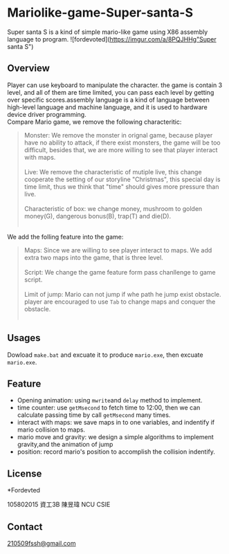 # Mariolike-game-Super-santa-S
  Super santa S is a kind of simple mario-like game using X86 assembly language to program. 
  ![fordevoted](https://imgur.com/a/8PQJHHg"Super santa S")
## Overview
 Player can use keyboard to manipulate the character. the game is contain 3 level, and all of them are time limited, you can pass each level by getting over specific scores.assembly language is a kind of language between high-level language and machine language, and it is used to hardware device driver programming.<br> 
Compare Mario game, we remove the following characteritic:<br>
> Monster:    We remove the monster in orignal game, because player have no ability to attack, if there exist monsters, the game will be too difficult, besides that, we are more willing to see that player interact with maps.<br><br>
> Live:   We remove the characteristic of mutiple live, this change cooperate the setting of our storyline "Christmas", this special day is time limit, thus we think that "time" should gives more pressure than live.<br><br>
> Characteristic of box: we change money, mushroom to golden money(G), dangerous bonus(B), trap(T) and die(D).<br><br>

We add the folling feature into the game:<br>
> Maps:   Since we are willing to see player interact to maps. We add extra two maps into the game, that is three level.<br><br>
> Script:   We change the game feature form pass chanllenge to game script.<br><br>
> Limit of jump:    Mario can not jump if whe path he jump exist obstacle. player are encouraged to use `Tab` to change maps and conquer the obstacle. <br><br>

## Usages
   Dowload `make.bat` and excuate it to produce `mario.exe`, then excuate `mario.exe`.

## Feature
  * Opening animation: using `mwrite`and `delay` method to implement.
  * time counter: use `getMsecond` to fetch time to 12:00, then we can calculate passing time by call `getMsecond` many times.
  * interact with maps: we save maps in to one variables, and indentify if mario collision to maps.
  * mario move and gravity: we design a simple algorithms to implement gravity,and the animation of jump
  * position: record mario's position to accomplish the collision indentify.
## License
  *Fordevted
  
  105802015 資工3B 陳昱瑋 NCU CSIE 
## Contact
  210509fssh@gmail.com


